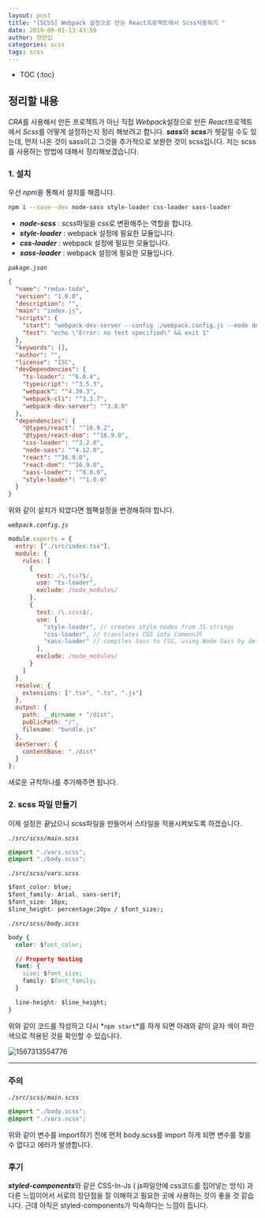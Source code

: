 ```yaml
---
layout: post
title: "[SCSS] Webpack 설정으로 만든 React프로젝트에서 Scss사용하기 "
date: 2019-09-01-13:43:59
author: 한만섭
categories: scss
tags: scss
---
```




* TOC
{:toc}


## 정리할 내용

*CRA*를 사용해서 만든 프로젝트가 아닌 직접 *Webpack*설정으로 만든 *React*프로젝트에서 *Scss*를 어떻게 설정하는지 정리 해보려고 합니다. ***sass***와 ***scss***가 헷갈릴 수도 있는데, 먼저 나온 것이 sass이고 그것을 추가적으로 보완한 것이 scss입니다. 저는 scss를 사용하는 방법에 대해서 정리해보겠습니다.

### 1. 설치

우선 *npm*을 통해서 설치를 해줍니다.

```bash
npm i --save--dev node-sass style-loader css-loader sass-loader
```

- _**node-scss**_ : *scss*파일을 *css*로 변환해주는 역할을 합니다.
- _**style-loader**_ : webpack 설정에 필요한 모듈입니다.
- _**css-loader**_ : webpack 설정에 필요한 모듈입니다.
- _**sass-loader**_ : webpack 설정에 필요한 모듈입니다.

<script async src="https://pagead2.googlesyndication.com/pagead/js/adsbygoogle.js"></script>
<ins class="adsbygoogle"
     style="display:block; text-align:center;"
     data-ad-layout="in-article"
     data-ad-format="fluid"
     data-ad-client="ca-pub-4877378276818686"
     data-ad-slot="4307878116"></ins>
<script>
     (adsbygoogle = window.adsbygoogle || []).push({});
</script>

_`pakage.json`_

```json
{
  "name": "redux-todo",
  "version": "1.0.0",
  "description": "",
  "main": "index.js",
  "scripts": {
    "start": "webpack-dev-server --config ./webpack.config.js --mode development ",
    "test": "echo \"Error: no test specified\" && exit 1"
  },
  "keywords": [],
  "author": "",
  "license": "ISC",
  "devDependencies": {
    "ts-loader": "^6.0.4",
    "typescript": "^3.5.3",
    "webpack": "^4.39.3",
    "webpack-cli": "^3.3.7",
    "webpack-dev-server": "^3.8.0"
  },
  "dependencies": {
    "@types/react": "^16.9.2",
    "@types/react-dom": "^16.9.0",
    "css-loader": "^3.2.0",
    "node-sass": "^4.12.0",
    "react": "^16.9.0",
    "react-dom": "^16.9.0",
    "sass-loader": "^8.0.0",
    "style-loader": "^1.0.0"
  }
}
```

위와 같이 설치가 되었다면 웹팩설정을 변경해줘야 합니다.

_`webpack.config.js`_

```js
module.exports = {
  entry: ["./src/index.tsx"],
  module: {
    rules: [
      {
        test: /\.tsx?$/,
        use: "ts-loader",
        exclude: /node_modules/
      },
      {
        test: /\.scss$/,
        use: [
          "style-loader", // creates style nodes from JS strings
          "css-loader", // translates CSS into CommonJS
          "sass-loader" // compiles Sass to CSS, using Node Sass by default
        ],
        exclude: /node_modules/
      }
    ]
  },
  resolve: {
    extensions: [".tsx", ".ts", ".js"]
  },
  output: {
    path: __dirname + "/dist",
    publicPath: "/",
    filename: "bundle.js"
  },
  devServer: {
    contentBase: "./dist"
  }
};
```

새로운 규칙하나를 추가해주면 됩니다.

<script async src="https://pagead2.googlesyndication.com/pagead/js/adsbygoogle.js"></script>
<ins class="adsbygoogle"
     style="display:block; text-align:center;"
     data-ad-layout="in-article"
     data-ad-format="fluid"
     data-ad-client="ca-pub-4877378276818686"
     data-ad-slot="9095928724"></ins>

<script>
     (adsbygoogle = window.adsbygoogle || []).push({});
</script>

### 2. scss 파일 만들기

이제 설정은 끝났으니 *scss*파일을 만들어서 스타일을 적용시켜보도록 하겠습니다.

_`./src/scss/main.scss`_

```css
@import "./vars.scss";
@import "./body.scss";
```

_`./src/scss/vars.scss`_

```css
$font_color: blue;
$font_family: Arial, sans-serif;
$font_size: 16px;
$line_height: percentage(20px / $font_size);
```

_`./src/scss/body.scss`_

```css
body {
  color: $font_color;

  // Property Nesting
  font: {
    size: $font_size;
    family: $font_family;
  }

  line-height: $line_height;
}
```

위와 같이 코드를 작성하고 다시 *`npm start`*를 하게 되면 아래와 같이 글자 색이 파란색으로 적용된 것을 확인할 수 있습니다.

![1567313554776](../../../../assets/image/1567313554776.png)

---

<script async src="https://pagead2.googlesyndication.com/pagead/js/adsbygoogle.js"></script>
<!-- 수평 디스플레이 광고 -->
<ins class="adsbygoogle"
     style="display:block"
     data-ad-client="ca-pub-4877378276818686"
     data-ad-slot="4963641784"
     data-ad-format="auto"
     data-full-width-responsive="true"></ins>
<script>
     (adsbygoogle = window.adsbygoogle || []).push({});
</script>

### 주의

_`./src/scss/main.scss`_

```css
@import "./body.scss";
@import "./vars.scss";
```

위와 같이 변수를 import하기 전에 먼저 body.scss를 import 하게 되면 변수를 찾을 수 없다고 에러가 발생합니다.

### 후기

***styled-components***와 같은 CSS-In-Js ( js파일안에 css코드를 집어넣는 방식) 과 다른 느낌이어서 서로의 장단점을 잘 이해하고 필요한 곳에 사용하는 것이 좋을 것 같습니다. 근데 아직은 styled-components가 익숙하다는 느낌이 듭니다.

